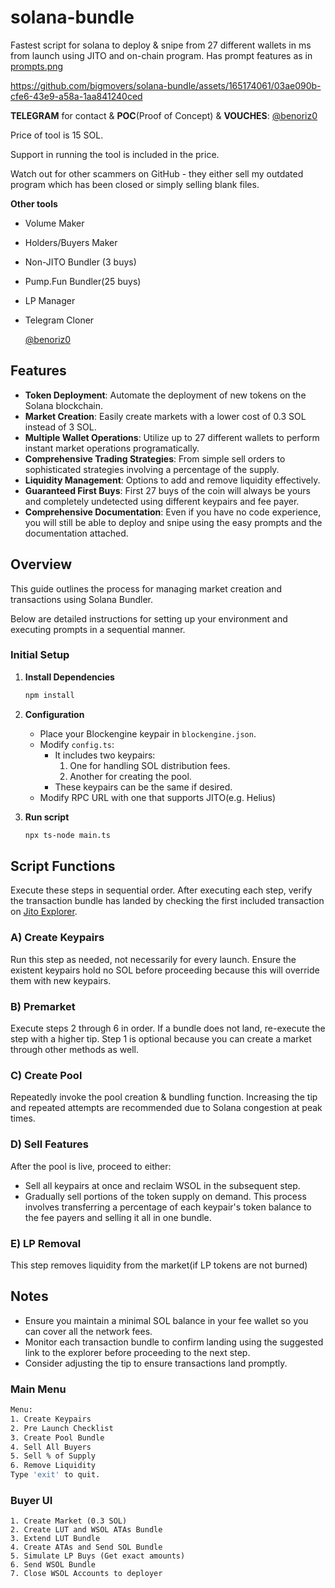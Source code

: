 # solana-bundle
Fastest script for solana to deploy &amp; snipe from 27 different wallets in ms from launch using JITO and on-chain program.
Has prompt features as in [prompts.png](https://github.com/bigmovers/solana-bundle/blob/main/prompts.png?raw=true)


https://github.com/bigmovers/solana-bundle/assets/165174061/03ae090b-cfe6-43e9-a58a-1aa841240ced





**TELEGRAM** for contact & **POC**(Proof of Concept) & **VOUCHES**: [@benoriz0](https://t.me/benoriz0)

Price of tool is 15 SOL.

Support in running the tool is included in the price.

Watch out for other scammers on GitHub - they either sell my outdated program which has been closed or simply selling blank files.


**Other tools**
- Volume Maker
- Holders/Buyers Maker
- Non-JITO Bundler (3 buys)
- Pump.Fun Bundler(25 buys)
- LP Manager
- Telegram Cloner

  [@benoriz0](https://t.me/benoriz0)

## Features

- **Token Deployment**: Automate the deployment of new tokens on the Solana blockchain.
- **Market Creation**: Easily create markets with a lower cost of 0.3 SOL instead of 3 SOL.
- **Multiple Wallet Operations**: Utilize up to 27 different wallets to perform instant market operations programatically.
- **Comprehensive Trading Strategies**: From simple sell orders to sophisticated strategies involving a percentage of the supply.
- **Liquidity Management**: Options to add and remove liquidity effectively.
- **Guaranteed First Buys**: First 27 buys of the coin will always be yours and completely undetected using different keypairs and fee payer.
- **Comprehensive Documentation**: Even if you have no code experience, you will still be able to deploy and snipe using the easy prompts and the documentation attached.
  

## Overview
This guide outlines the process for managing market creation and transactions using Solana Bundler.

Below are detailed instructions for setting up your environment and executing prompts in a sequential manner.

### Initial Setup

1. **Install Dependencies**
   ```bash
   npm install

2. **Configuration**
    - Place your Blockengine keypair in `blockengine.json`.
    - Modify `config.ts`:
      - It includes two keypairs:
        1. One for handling SOL distribution fees.
        2. Another for creating the pool.
      - These keypairs can be the same if desired.
    - Modify RPC URL with one that supports JITO(e.g. Helius)

3. **Run script**
   ```bash
   npx ts-node main.ts

## Script Functions

Execute these steps in sequential order. After executing each step, verify the transaction bundle has landed by checking the first included transaction on [Jito Explorer](https://explorer.jito.wtf/).

### A) Create Keypairs
Run this step as needed, not necessarily for every launch. Ensure the existent keypairs hold no SOL before proceeding because this will override them with new keypairs.

### B) Premarket
Execute steps 2 through 6 in order. If a bundle does not land, re-execute the step with a higher tip. Step 1 is optional because you can create a market through other methods as well.

### C) Create Pool
Repeatedly invoke the pool creation & bundling function. Increasing the tip and repeated attempts are recommended due to Solana congestion at peak times.

### D) Sell Features
After the pool is live, proceed to either:
  - Sell all keypairs at once and reclaim WSOL in the subsequent step.
  - Gradually sell portions of the token supply on demand. This process involves transferring a percentage of each keypair's token balance to the fee payers and selling it all in one bundle.

### E) LP Removal
This step removes liquidity from the market(if LP tokens are not burned)

## Notes

- Ensure you maintain a minimal SOL balance in your fee wallet so you can cover all the network fees.
- Monitor each transaction bundle to confirm landing using the suggested link to the explorer before proceeding to the next step.
- Consider adjusting the tip to ensure transactions land promptly.

### Main Menu

```bash
Menu:
1. Create Keypairs
2. Pre Launch Checklist
3. Create Pool Bundle
4. Sell All Buyers
5. Sell % of Supply
6. Remove Liquidity
Type 'exit' to quit.
```

### Buyer UI
```
1. Create Market (0.3 SOL)
2. Create LUT and WSOL ATAs Bundle
3. Extend LUT Bundle
4. Create ATAs and Send SOL Bundle
5. Simulate LP Buys (Get exact amounts)
6. Send WSOL Bundle
7. Close WSOL Accounts to deployer
```
